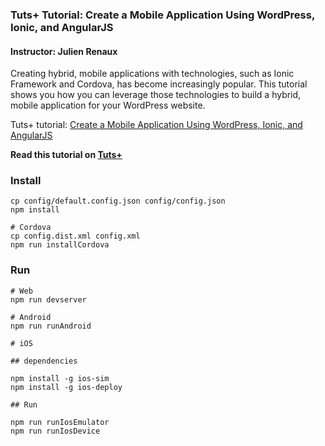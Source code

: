 ### Tuts+ Tutorial: Create a Mobile Application Using WordPress, Ionic, and AngularJS

#### Instructor: Julien Renaux

Creating hybrid, mobile applications with technologies, such as Ionic Framework and Cordova, has become increasingly popular. This tutorial shows you how you can leverage those technologies to build a hybrid, mobile application for your WordPress website.

Tuts+ tutorial: [Create a Mobile Application Using WordPress, Ionic, and AngularJS](http://code.tutsplus.com/tutorials/create-a-mobile-application-using-wordpress-ionic-and-angularjs--cms-24170)

**Read this tutorial on [Tuts+](https://code.tutsplus.com)**

### Install

```
cp config/default.config.json config/config.json
npm install

# Cordova
cp config.dist.xml config.xml
npm run installCordova
```

### Run

```
# Web
npm run devserver

# Android
npm run runAndroid

# iOS

## dependencies

npm install -g ios-sim
npm install -g ios-deploy

## Run

npm run runIosEmulator
npm run runIosDevice
```
